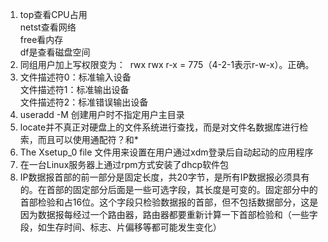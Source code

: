 1. top查看CPU占用  
netst查看网络  
free看内存  
df是查看磁盘空间  
2. 同组用户加上写权限变为：  rwx rwx r-x = 775（4-2-1表示r-w-x）。正确。
3. 文件描述符0：标准输入设备  
文件描述符1：标准输出设备  
文件描述符2：标准错误输出设备  
4. useradd -M 创建用户时不指定用户主目录
5. locate并不真正对硬盘上的文件系统进行查找，而是对文件名数据库进行检索，而且可以使用通配符？和*
6. The Xsetup_0 file 文件用来设置在用户通过xdm登录后自动起动的应用程序
7. 在一台Linux服务器上通过rpm方式安装了dhcp软件包
8. IP数据报首部的前一部分是固定长度，共20字节，是所有IP数据报必须具有的。在首部的固定部分后面是一些可选字段，其长度是可变的。固定部分中的首部检验和占16位。这个字段只检验数据报的首部，但不包括数据部分，这是因为数据报每经过一个路由器，路由器都要重新计算一下首部检验和（一些字段，如生存时间、标志、片偏移等都可能发生变化）
